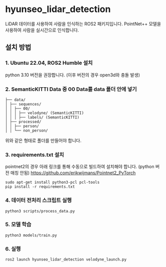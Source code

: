 # hyunseo_lidar_detection
LiDAR 데이터를 사용하여 사람을 인식하는 ROS2 패키지입니다. 
PointNet++ 모델을 사용하여 사람을 실시간으로 인식합니다.

## 설치 방법

### 1. Ubuntu 22.04, ROS2 Humble 설치
python 3.10 버전을 권장합니다. (이후 버전의 경우 open3d와 충돌 발생)

### 2. SemanticKITTI Data 중 00 Data를 data 폴더 안에 넣기
```
├── data/
│ ├── sequences/
│ │ ├── 00/
│ │ │ ├── velodyne/ (SemanticKITTI)
│ │ │ ├── labels/ (SemanticKITTI)
│ ├── processed/
│ │ ├── person/
│ │ └── non_person/
```
위와 같은 형태로 폴더를 만들어야 합니다.

### 3. requirements.txt 설치
pointnet2의 경우 아래 링크를 통해 수동으로 빌드하여 설치해야 합니다.
(python 버전 매칭 안됨)
https://github.com/erikwijmans/Pointnet2_PyTorch
```
sudo apt-get install python3-pcl pcl-tools
pip install -r requirements.txt
```

### 4. 데이터 전처리 스크립트 실행
```
python3 scripts/process_data.py
```

### 5. 모델 학습
```
python3 models/train.py
```

### 6. 실행
```
ros2 launch hyunseo_lidar_detection velodyne_launch.py
```